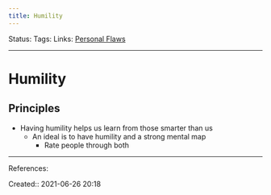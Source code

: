 ```yaml
---
title: Humility
---
```

Status:
Tags: 
Links: [Personal Flaws](out/personal-flaws.md)
___
# Humility
## Principles
- Having humility helps us learn from those smarter than us
	- An ideal is to have humility and a strong mental map
		- Rate people through both
___
References:

Created:: 2021-06-26 20:18